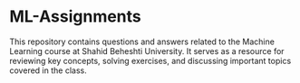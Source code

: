 # ML-Assignments
This repository contains questions and answers related to the Machine Learning course at Shahid Beheshti University. It serves as a resource for reviewing key concepts, solving exercises, and discussing important topics covered in the class.
